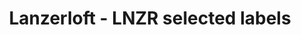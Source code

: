 ---
title: "Lanzerloft - LNZR selected labels"
url: /graz/lanzerloft-lnzr-selected-labels/
shop: Kleidung
---